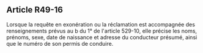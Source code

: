 Article R49-16
----
Lorsque la requête en exonération ou la réclamation est accompagnée des
renseignements prévus au b du 1° de l'article 529-10, elle précise les noms,
prénoms, sexe, date de naissance et adresse du conducteur présumé, ainsi que le
numéro de son permis de conduire.
